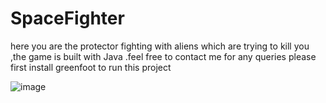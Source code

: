 # SpaceFighter
here you are the protector fighting with aliens which are trying to kill you ,the game is built with Java .feel free to contact me for any queries
please first install greenfoot to run this project


![image](https://user-images.githubusercontent.com/39617686/161445851-803b2d5a-9750-4ed0-befd-97c8e384017e.png)
